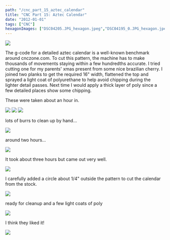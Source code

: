 ```yaml
---
path: "/cnc_part_15_aztec_calendar"
title: "CNC Part 15: Aztec Calendar"
date: "2012-01-01"
tags: ["CNC"]
hexagonImages: ["DSC04205.JPG_hexagon.jpeg","DSC04195_0.JPG_hexagon.jpeg","DSC04197_0.JPG_hexagon.jpeg","DSC04198_0.JPG_hexagon.jpeg","DSC04199_0.JPG_hexagon.jpeg","DSC04202_0.JPG_hexagon.jpeg","DSC04204.JPG_hexagon.jpeg","DSC04208_0.JPG_hexagon.jpeg","DSC04212_0.JPG_hexagon.jpeg","DSCN7390.jpeg_hexagon.jpeg"]
---
```


 [![](DSC04205.JPG)](DSC04205.JPG)

The g-code for a detailed aztec calendar is a well-known benchmark around cnczone.com. To cut this pattern, the machine has to make thousands of movements staying within a few hundredths accurate. I tried cutting one for my parents' xmas present from some nice brazilian cherry. I joined two planks to get the required 16" width, flattened the top and sprayed a light coat of polyurethane to help avoid chipping during the lighter detail passes. Next time I would apply a thick layer of poly since a few detailed places show some chipping.

These were taken about an hour in.

![](DSC04195_0.JPG) ![](DSC04197_0.JPG) ![](DSC04198_0.JPG)

lots of burrs to clean up by hand...

![](DSC04199_0.JPG)

around two hours...

![](DSC04202_0.JPG)

It took about three hours but came out very well.

![](DSC04204.JPG)

I carefully added a circle about 1/4" outside the pattern to cut the calendar from the stock.

![](DSC04208_0.JPG)

ready for cleanup and a few light coats of poly

![](DSC04212_0.JPG)

I think they liked it!

![](DSCN7390.jpeg) 
